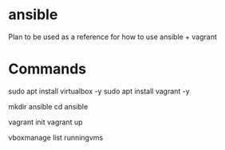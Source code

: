 # ansible
Plan to be used as a reference for how to use ansible + vagrant

# Commands
sudo apt install virtualbox -y
sudo apt install vagrant -y

mkdir ansible
cd ansible

vagrant init
vagrant up

vboxmanage list runningvms
